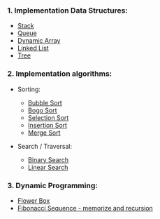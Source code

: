 
### 1. Implementation Data Structures: ###

- [Stack](structures/Stack.java)
- [Queue](structures/Queue.java)
- [Dynamic Array](structures/DynamicArray.java)
- [Linked List](structures/LinkedList.java)
- [Tree](structures/Tree.java)

### 2. Implementation algorithms: ###

- Sorting:
    - [Bubble Sort](algorithms/sort/BubbleSort.java)
    - [Bogo Sort](algorithms/sort/Bogosort.java)
    - [Selection Sort](algorithms/sort/SelectionSort.java)
    - [Insertion Sort](algorithms/sort/InsertionSort.java)
    - [Merge Sort](algorithms/sort/MergeSort.java)

- Search / Traversal:
    - [Binary Search](algorithms/search/BinarySearch.java)
    - [Linear Search](algorithms/search/LinearSearch.java)


### 3. Dynamic Programming: ###

- [Flower Box](dynamicProgramming/FlowerBox.java)
- [Fibonacci Sequence - memorize and recursion](dynamicProgramming/FibonacciSequence.java)

